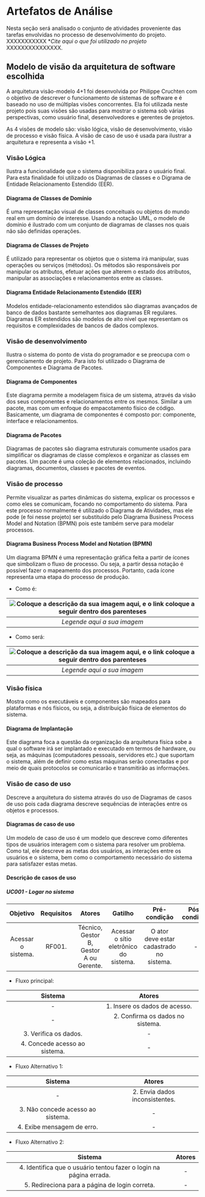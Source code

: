 # Artefatos de Análise

Nesta seção será analisado o conjunto de atividades proveniente das tarefas envolvidas no processo de desenvolvimento do projeto. XXXXXXXXXXX **Cite aqui o que foi utilizado no projeto* XXXXXXXXXXXXXXX.



## Modelo de visão da arquitetura de software escolhida

A arquitetura visão-modelo 4+1 foi desenvolvida por Philippe Cruchten com o objetivo de descrever o funcionamento de sistemas de software e é baseado no uso de múltiplas visões concorrentes. Ela foi utilizada neste projeto pois suas visões são usadas para mostrar o sistema sob várias perspectivas, como usuário final, desenvolvedores e gerentes de projetos.

As 4 visões de modelo são: visão lógica, visão de desenvolvimento, visão de processo e visão física. A visão de caso de uso é usada para ilustrar a arquitetura e representa a visão +1.

### Visão Lógica

Ilustra a funcionalidade que o sistema disponibiliza para o usuário final. Para esta finalidade foi utilizado os Diagramas de classes e o Digrama de Entidade Relacionamento Estendido (EER).

#### Diagrama de Classes de Domínio

É uma representação visual de classes conceituais ou objetos do mundo real em um domínio de interesse. Usando a notação UML, o modelo de domínio é ilustrado com um conjunto de diagramas de classes nos quais não são definidas operações.

#### Diagrama de Classes de Projeto
É utilizado para representar os objetos que o sistema irá manipular, suas operações ou serviços (métodos). Os métodos são responsáveis por manipular os atributos, efetuar ações que alterem o estado dos atributos, manipular as associações e relacionamentos entre as classes.

#### Diagrama Entidade Relacionamento Estendido (EER)

Modelos entidade-relacionamento estendidos são diagramas avançados de banco de dados bastante semelhantes aos diagramas ER regulares. Diagramas ER estendidos são modelos de alto nível que representam os requisitos e complexidades de bancos de dados complexos.

### Visão de desenvolvimento

Ilustra o sistema do ponto de vista do programador e se preocupa com o gerenciamento de projeto. Para isto foi utilizado o Diagrama de Componentes e Diagrama de Pacotes.

#### Diagrama de Componentes

Este diagrama permite a modelagem física de um sistema, através da visão dos seus componentes e relacionamentos entre os mesmos. Similar a um pacote, mas com um enfoque do empacotamento físico de código. Basicamente, um diagrama de componentes é composto por: componente, interface e relacionamentos. 

#### Diagrama de Pacotes

Diagramas de pacotes são diagrama estruturais comumente usados para simplificar os diagramas de classe complexos e organizar as classes em pacotes. Um pacote é uma coleção de elementos relacionados, incluindo diagramas, documentos, classes e pacotes de eventos.

### Visão de processo
Permite visualizar as partes dinâmicas do sistema, explicar os processos e como eles se comunicam, focando no comportamento do sistema. Para este processo normalmente é utilizado o Diagrama de Atividades, mas ele pode (e foi nesse projeto) ser substituído pelo Diagrama Business Process Model and Notation (BPMN) pois este também serve para modelar processos.

#### Diagrama Business Process Model and Notation (BPMN)

Um diagrama  BPMN é uma representação gráfica feita a partir de ícones que simbolizam o fluxo de processo. Ou seja, a partir dessa notação é possível fazer o mapeamento dos processos. Portanto, cada ícone representa uma etapa do processo de produção.

- Como é:

|![Coloque a descrição da sua imagem aqui, e o link coloque a seguir dentro dos parenteses](https://sparxsystems.com/enterprise_architect_user_guide/15.2/images/business-process-diagram-with-lanes-8364.png)| 
|:--:| 
|*Legende aqui a sua imagem*|

- Como será: 
 
|![Coloque a descrição da sua imagem aqui, e o link coloque a seguir dentro dos parenteses](https://sparxsystems.com/enterprise_architect_user_guide/15.2/images/business-process-diagram-with-lanes-8364.png)| 
|:--:| 
|*Legende aqui a sua imagem*|

### Visão física

Mostra como os executáveis e componentes são mapeados para plataformas e nós físicos, ou seja, a distribuição física de elementos do sistema.

#### Diagrama de Implantação

Este diagrama foca a questão da organização da arquitetura física sobe a qual o software irá ser implantado e executado em termos de hardware, ou seja, as máquinas (computadores pessoais, servidores etc.) que suportam o sistema, além de definir como estas máquinas serão conectadas e por meio de quais protocolos se comunicarão e transmitirão as informações.

### Visão de caso de uso

Descreve a arquitetura do sistema através do uso de Diagramas de casos de uso pois cada diagrama descreve sequências de interações entre os objetos e processos. 

#### Diagramas de caso de uso

Um modelo de caso de uso é um modelo que descreve como diferentes tipos de usuários interagem com o sistema para resolver um problema. Como tal, ele descreve as metas dos usuários, as interações entre os usuários e o sistema, bem como o comportamento necessário do sistema para satisfazer estas metas. 

#### Descrição de casos de uso

##### UC001 - Logar no sistema
|Objetivo|Requisitos|Atores|Gatilho|Pré-condição|Pós-condição|
|:-:|:-:|:-:|:-:|:-:|:-:|
|Acessar o sistema.|RF001.|Técnico, Gestor B, Gestor A ou Gerente.|Acessar o sítio eletrônico do sistema.|O ator deve estar cadastrado no sistema.|-|
  

- Fluxo principal:
  
|Sistema|Atores|
|:---:|:---:|
|-|1. Insere os dados de acesso.|
|-|2. Confirma os dados no sistema.|
|3. Verifica os dados.|-| 
|4. Concede acesso ao sistema.|-|      

- Fluxo Alternativo 1:
        
|Sistema|Atores|
|:---:|:---:|
|-|2. Envia dados inconsistentes. |
|3. Não concede acesso ao sistema.|-|
|4. Exibe mensagem de erro.|-|

- Fluxo Alternativo 2:
      
 |Sistema|Atores|
 |:---:|:---:|
 |4. Identifica que o usuário tentou fazer o login na página errada.|-|
 |5. Redireciona para a página de login correta.|-|





